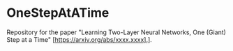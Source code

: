 # OneStepAtATime
Repository for the paper "Learning Two-Layer Neural Networks, One (Giant) Step at a Time" [https://arxiv.org/abs/xxxx.xxxx].]. 
